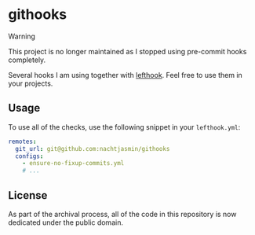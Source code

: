 # githooks

> [!WARNING]
> This project is no longer maintained as I stopped using pre-commit hooks completely.

Several hooks I am using together with [lefthook](https://github.com/evilmartians/lefthook).
Feel free to use them in your projects.

## Usage

To use all of the checks, use the following snippet in your `lefthook.yml`:

```yaml
remotes:
  git_url: git@github.com:nachtjasmin/githooks
  configs:
    - ensure-no-fixup-commits.yml
    # ...

```

## License

As part of the archival process, all of the code in this repository is now dedicated under the public domain.
